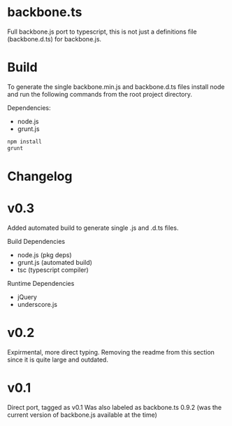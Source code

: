 backbone.ts
===========

Full backbone.js port to typescript, this is not just a definitions file (backbone.d.ts) for backbone.js.

Build
=====

To generate the single backbone.min.js and backbone.d.ts files install node and run the following commands from the root project directory.

Dependencies:
* node.js
* grunt.js

```javascript
npm install
grunt
```

Changelog
=========

v0.3
====

Added automated build to generate single .js and .d.ts files.

Build Dependencies
* node.js (pkg deps)
* grunt.js (automated build)
* tsc (typescript compiler)

Runtime Dependencies
* jQuery
* underscore.js

v0.2
====

Expirmental, more direct typing.  Removing the readme from this section since it is quite large and outdated.

v0.1
=============================

Direct port, tagged as v0.1
Was also labeled as backbone.ts 0.9.2 (was the current version of backbone.js available at the time)

